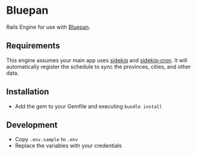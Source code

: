 # Bluepan

Rails Engine for use with [Bluepan](https://bluepan.net).

## Requirements

This engine assumes your main app uses [sidekiq](https://github.com/mperham/sidekiq) and [sidekiq-cron](https://github.com/ondrejbartas/sidekiq-cron). It will automatically register the schedule to sync the provinces, cities, and other data.

## Installation

- Add the gem to your Gemfile and executing `bundle install`

## Development

- Copy `.env.sample` to `.env`
- Replace the variables with your credentials
